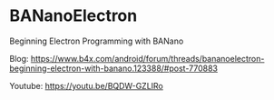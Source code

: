 # BANanoElectron
Beginning Electron Programming with BANano


Blog: https://www.b4x.com/android/forum/threads/bananoelectron-beginning-electron-with-banano.123388/#post-770883

Youtube: https://youtu.be/BQDW-GZLIRo
